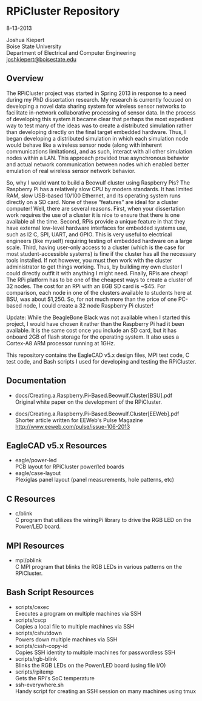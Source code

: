 RPiCluster Repository
========================================================================================
8-13-2013

Joshua Kiepert  
Boise State University  
Department of Electrical and Computer Engineering  
joshkiepert@boisestate.edu

Overview
----------------------------------------------------------------------------------------
The RPiCluster project was started in Spring 2013 in response to a need during my PhD
dissertation research. My research is currently focused on developing a novel data sharing system
for wireless sensor networks to facilitate in-network collaborative processing of sensor data. 
In the process of developing this system it became clear that perhaps the most expedient way to 
test many of the ideas was to create a distributed simulation rather than developing directly 
on the final target embedded hardware. Thus, I began developing a distributed simulation in which 
each simulation node would behave like a wireless sensor node (along with inherent communications 
limitations), and as such, interact with all other simulation nodes within a LAN. This approach 
provided true asynchronous behavior and actual network communication between nodes which enabled 
better emulation of real wireless sensor network behavior.

So, why I would want to build a Beowulf cluster using Raspberry Pis? The Raspberry Pi has a 
relatively slow CPU by modern standards. It has limited RAM, slow USB-based 10/100 Ethernet, and 
its operating system runs directly on a SD card. None of these “features” are ideal for a cluster 
computer! Well, there are several reasons. First, when your dissertation work requires the use of 
a cluster it is nice to ensure that there is one available all the time. Second, RPis provide a 
unique feature in that they have external low-level hardware interfaces for embedded systems use, 
such as I2 C, SPI, UART, and GPIO. This is very useful to electrical engineers (like myself) 
requiring testing of embedded hardware on a large scale. Third, having user-only access to a 
cluster (which is the case for most student-accessible systems) is fine if the cluster has all 
the necessary tools installed. If not however, you must then work with the cluster administrator 
to get things working. Thus, by building my own cluster I could directly outfit it with anything 
I might need. Finally, RPis are cheap! The RPi platform has to be one of the cheapest ways to 
create a cluster of 32 nodes. The cost for an RPi with an 8GB SD card is ~$45. For comparison, 
each node in one of the clusters available to students here at BSU, was about $1,250. So, for not 
much more than the price of one PC-based node, I could create a 32 node Raspberry Pi
cluster!

Update:
While the BeagleBone Black was not available when I started this project, I would have chosen it 
rather than the Raspberry Pi had it been available. It is the same cost once you include an SD 
card, but it has onboard 2GB of flash storage for the operating system. It also uses a 
Cortex-A8 ARM processor running at 1GHz.

This repository contains the EagleCAD v5.x design files, MPI test code, C test code, and
Bash scripts I used for developing and testing the RPiCluster. 

Documentation
-----------------------
+ docs/Creating.a.Raspberry.Pi-Based.Beowulf.Cluster[BSU].pdf  
	Original white paper on the development of the RPiCluster.

+ docs/Creating.a.Raspberry.Pi-Based.Beowulf.Cluster[EEWeb].pdf  
	Shorter article written for EEWeb's Pulse Magazine  
	http://www.eeweb.com/pulse/issue-106-2013

EagleCAD v5.x Resources
-----------------------
+ eagle/power-led  
	PCB layout for RPiCluster power/led boards
+ eagle/case-layout  
	Plexiglas panel layout (panel measurements, hole patterns, etc)

C Resources
-----------------------
+ c/blink  
	C program that utilizes the wiringPi library to drive the RGB LED on the Power/LED board.

MPI Resources
-----------------------
+ mpi/pblink  
	C MPI program that blinks the RGB LEDs in various patterns on the RPiCluster.

Bash Script Resources
-----------------------
+ scripts/cexec  
	Executes a program on multiple machines via SSH
+ scripts/cscp  
	Copies a local file to multiple machines via SSH
+ scripts/cshutdown  
	Powers down multiple machines via SSH
+ scripts/cssh-copy-id  
	Copies SSH identity to multiple machines for passwordless SSH
+ scripts/rgb-blink  
	Blinks the RGB LEDs on the Power/LED board (using file I/O)
+ scripts/rpitemp  
	Gets the RPi's SoC temperature
+ ssh-everywhere.sh  
	Handy script for creating an SSH session on many machines using tmux
